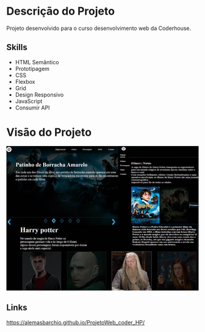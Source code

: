 # Descrição do Projeto 
Projeto desenvolvido para o curso desenvolvimento web  da Coderhouse.

## Skills 
* HTML Semântico
* Prototipagem
* CSS
* Flexbox
* Grid
* Design Responsivo
* JavaScript
* Consumir API


# Visão do Projeto
![Image Alt](https://github.com/Alemasbarchio/ProjetoWeb_coder_HP/blob/90480bf10615ef9abb9580b08bf772d5ef523a51/teste.jpg)

## Links
https://alemasbarchio.github.io/ProjetoWeb_coder_HP/


